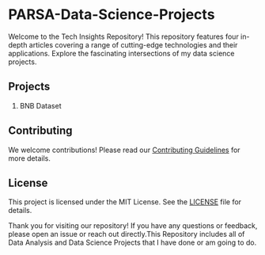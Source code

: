 # PARSA-Data-Science-Projects
Welcome to the Tech Insights Repository! This repository features four in-depth articles covering a range of cutting-edge technologies and their applications. Explore the fascinating intersections of my data science projects.

## Projects

1. BNB Dataset



## Contributing

We welcome contributions! Please read our [Contributing Guidelines](CONTRIBUTING.md) for more details.

## License

This project is licensed under the MIT License. See the [LICENSE](LICENSE.md) file for details.


Thank you for visiting our repository! If you have any questions or feedback, please open an issue or reach out directly.This Repository includes all of Data Analysis and Data Science Projects that I have done or am going to do.
